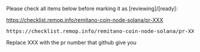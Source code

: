 Please check all items below before marking it as [reviewing]/[ready]:

https://checklist.remop.info/remitano-coin-node-solana/pr-XXX

<pre lang="checklist">
https://checklist.remop.info/remitano-coin-node-solana/pr-XXX
</pre>

Replace XXX with the pr number that github give you
